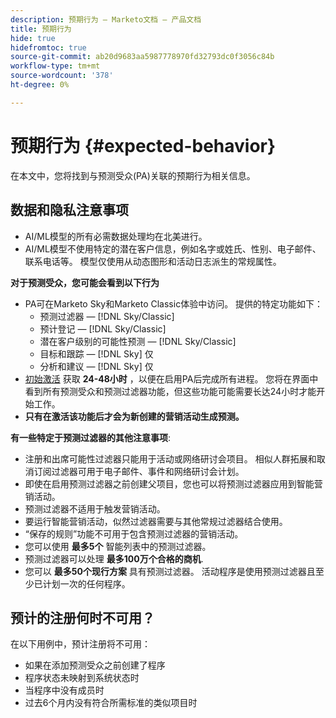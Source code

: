 ```yaml
---
description: 预期行为 — Marketo文档 — 产品文档
title: 预期行为
hide: true
hidefromtoc: true
source-git-commit: ab20d9683aa5987778970fd32793dc0f3056c84b
workflow-type: tm+mt
source-wordcount: '378'
ht-degree: 0%

---
```


# 预期行为 {#expected-behavior}

在本文中，您将找到与预测受众(PA)关联的预期行为相关信息。

## 数据和隐私注意事项

* AI/ML模型的所有必需数据处理均在北美进行。
* AI/ML模型不使用特定的潜在客户信息，例如名字或姓氏、性别、电子邮件、联系电话等。 模型仅使用从动态图形和活动日志派生的常规属性。

**对于预测受众，您可能会看到以下行为**

* PA可在Marketo Sky和Marketo Classic体验中访问。 提供的特定功能如下：
   * 预测过滤器 —  [!DNL Sky/Classic]
   * 预计登记 —  [!DNL Sky/Classic]
   * 潜在客户级别的可能性预测 —  [!DNL Sky/Classic]
   * 目标和跟踪 —  [!DNL Sky] 仅
   * 分析和建议 —  [!DNL Sky] 仅
* [初始激活](/help/marketo/product-docs/marketo-sky/getting-started-with-predictive-audiences.md) 获取 **24-48小时** ，以便在启用PA后完成所有进程。 您将在界面中看到所有预测受众和预测过滤器功能，但这些功能可能需要长达24小时才能开始工作。
* **只有在激活该功能后才会为新创建的营销活动生成预测。**

**有一些特定于预测过滤器的其他注意事项**:

* 注册和出席可能性过滤器只能用于活动或网络研讨会项目。 相似人群拓展和取消订阅过滤器可用于电子邮件、事件和网络研讨会计划。
* 即使在启用预测过滤器之前创建父项目，您也可以将预测过滤器应用到智能营销活动。
* 预测过滤器不适用于触发营销活动。
* 要运行智能营销活动，似然过滤器需要与其他常规过滤器结合使用。
* “保存的规则”功能不可用于包含预测过滤器的营销活动。
* 您可以使用 **最多5个** 智能列表中的预测过滤器。
* 预测过滤器可以处理 **最多100万个合格的商机**.
* 您可以 **最多50个现行方案** 具有预测过滤器。 活动程序是使用预测过滤器且至少已计划一次的任何程序。

## 预计的注册何时不可用？

在以下用例中，预计注册将不可用：

* 如果在添加预测受众之前创建了程序
* 程序状态未映射到系统状态时
* 当程序中没有成员时
* 过去6个月内没有符合所需标准的类似项目时
